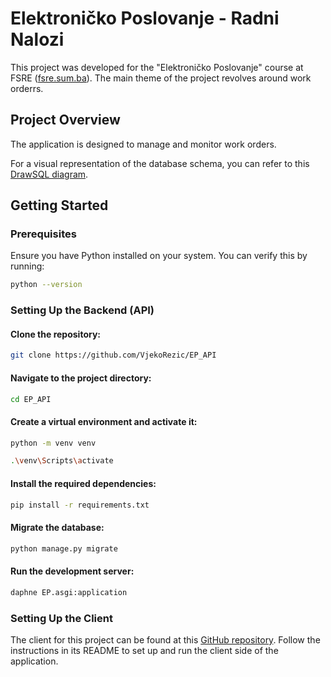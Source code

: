 # Elektroničko Poslovanje - Radni Nalozi

This project was developed for the "Elektroničko Poslovanje" course at FSRE ([fsre.sum.ba](https://fsre.sum.ba)). The main theme of the project revolves around work orderrs.

## Project Overview

The application is designed to manage and monitor work orders.

For a visual representation of the database schema, you can refer to this [DrawSQL diagram](https://drawsql.app/teams/-b/diagrams/elektronicko-poslovanje-grupa-7).

## Getting Started

### Prerequisites

Ensure you have Python installed on your system. You can verify this by running:
   ```bash
   python --version
   ```
 ### Setting Up the Backend (API)

#### Clone the repository:
```bash
git clone https://github.com/VjekoRezic/EP_API
```
#### Navigate to the project directory:

```bash
cd EP_API
```

#### Create a virtual environment and activate it:

```bash
python -m venv venv
```

```bash
.\venv\Scripts\activate
```

#### Install the required dependencies:

```bash
pip install -r requirements.txt
```

#### Migrate the database:

```bash
python manage.py migrate
```

#### Run the development server:

```bash
daphne EP.asgi:application
```


### Setting Up the Client
The client for this project can be found at this [GitHub repository](https://github.com/akv3sic/ep-grupa-7-client). Follow the instructions in its README to set up and run the client side of the application.